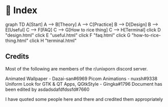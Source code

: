 # 🍱 Index

<div class="block-center">
<div class="mermaid">
graph TD
    A[Start]
    A --> B[Theory]
    A --> C[Practice]
    B --> D[Design]
    B --> E[Useful]
    C --> F[FAQ]
    C --> G[How to rice thing]
    C --> H[Terminal]
    click D "design.html"
    click E "useful.html"
    click F "faq.html"
    click G "how-to-rice-thing.html"
    click H "terminal.html"
    </div>
    <script defer src="https://cdn.jsdelivr.net/npm/mermaid@8.14.0/dist/mermaid.min.js"></script>
</div>

## Credits
Most of the following are members of the r/unixporn discord server.

Animated Wallpaper - Dazai-san#6969
Picom Animations - nuxsh#9338
Uniform Look for GTK & QT Apps, QGtkStyle - Gingka#1796 
Document has been edited by asdadsdafdfdssfd#7660

I have quoted some people here and there and credited them appropriately
